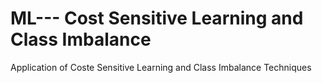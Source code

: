 # ML--- Cost Sensitive Learning and Class Imbalance
Application of Coste Sensitive Learning and Class Imbalance Techniques 
